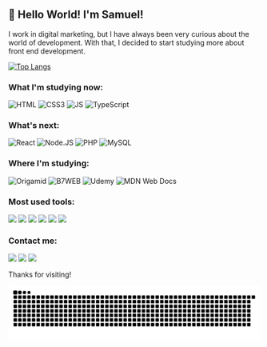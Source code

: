 ## 👋 Hello World! I'm Samuel!

I work in digital marketing, but I have always been very curious about the world of development. With that, I decided to start studying more about front end development.

[![Top Langs](https://github-readme-stats.vercel.app/api/top-langs/?username=smkvieira&layout=compact)](https://github.com/smkvieira/)

### What I'm studying now:
<div>
    <img src="https://img.shields.io/badge/HTML5-E34F26?style=for-the-badge&logo=html5&logoColor=white" alt="HTML">
    <img src="https://img.shields.io/badge/CSS3-1572B6?style=for-the-badge&logo=css3&logoColor=white" alt="CSS3">
    <img src="https://img.shields.io/badge/JavaScript-323330?style=for-the-badge&logo=javascript&logoColor=F7DF1E" alt="JS">
    <img src="https://img.shields.io/badge/TypeScript-007ACC?style=for-the-badge&logo=typescript&logoColor=white" alt="TypeScript">
</div>

### What's next:
<div>
    <img src="https://img.shields.io/badge/React-20232A?style=for-the-badge&logo=react&logoColor=61DAFB" alt="React">
    <img src="https://img.shields.io/badge/Node.js-339933?style=for-the-badge&logo=nodedotjs&logoColor=white" alt="Node.JS">
    <img src="https://img.shields.io/badge/PHP-777BB4?style=for-the-badge&logo=php&logoColor=white" alt="PHP">
    <img src="https://img.shields.io/badge/MySQL-00000F?style=for-the-badge&logo=mysql&logoColor=white" alt="MySQL">
</div>

### Where I'm studying:
<div>
    <img src="https://img.shields.io/badge/-Origamid-%2384e?style=for-the-badge" alt="Origamid">
    <img src="https://img.shields.io/badge/B7WEB-black?style=for-the-badge" alt="B7WEB">
    <img src="https://img.shields.io/badge/Udemy-EC5252?style=for-the-badge&logo=Udemy&logoColor=white" alt="Udemy">
    <img src="https://img.shields.io/badge/MDN_Web_Docs-black?style=for-the-badge&logo=mdnwebdocs&logoColor=white" alt="MDN Web Docs">
</div>

### Most used tools:
<div>
  <img src="https://img.shields.io/badge/Visual_Studio_Code-0078D4?style=for-the-badge&logo=visual%20studio%20code&logoColor=white">
  <img src="https://img.shields.io/badge/Notion-000000?style=for-the-badge&logo=notion&logoColor=white">
  <img src="https://img.shields.io/badge/Trello-0052CC?style=for-the-badge&logo=trello&logoColor=white">
  <img src="https://img.shields.io/badge/Todoist-E44332?style=for-the-badge&logo=todoist&logoColor=white">
  <img src="https://img.shields.io/badge/Figma-F24E1E?style=for-the-badge&logo=figma&logoColor=white">
  <img src="https://img.shields.io/badge/Spotify-1ED760?&style=for-the-badge&logo=spotify&logoColor=white">
</div>

### Contact me:
<div>
  <a href="https://www.instagram.com/speixoto_/" target="_blank"><img src="https://img.shields.io/badge/-Instagram-%23E4405F?style=for-the-badge&logo=instagram&logoColor=white"></a>
  <a href = "mailto:smlpeixotovieira@icloud.com"><img src="https://img.shields.io/badge/Gmail-D14836?style=for-the-badge&logo=gmail&logoColor=white"></a>
  <a href="https://www.linkedin.com/in/samuel-p-vieira" target="_blank"><img src="https://img.shields.io/badge/-LinkedIn-%230077B5?style=for-the-badge&logo=linkedin&logoColor=white"></a>   
</div>

Thanks for visiting!

![Snake animation](https://github.com/smkvieira/smkvieira/blob/output/github-contribution-grid-snake.svg)
